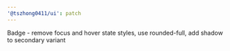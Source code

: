 ```yaml
---
'@tszhong0411/ui': patch
---
```


Badge - remove focus and hover state styles, use rounded-full, add shadow to secondary variant
